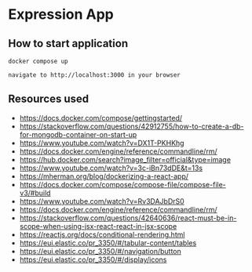 # Expression App

## How to start application
```
docker compose up 

navigate to http://localhost:3000 in your browser
```

## Resources used 

- https://docs.docker.com/compose/gettingstarted/
- https://stackoverflow.com/questions/42912755/how-to-create-a-db-for-mongodb-container-on-start-up
- https://www.youtube.com/watch?v=DX1T-PKHKhg
- https://docs.docker.com/engine/reference/commandline/rm/
- https://hub.docker.com/search?image_filter=official&type=image
- https://www.youtube.com/watch?v=3c-iBn73dDE&t=13s
- https://mherman.org/blog/dockerizing-a-react-app/
- https://docs.docker.com/compose/compose-file/compose-file-v3/#build
- https://www.youtube.com/watch?v=Rv3DAJbDrS0
- https://docs.docker.com/engine/reference/commandline/rm/
- https://stackoverflow.com/questions/42640636/react-must-be-in-scope-when-using-jsx-react-react-in-jsx-scope
- https://reactjs.org/docs/conditional-rendering.html
- https://eui.elastic.co/pr_3350/#/tabular-content/tables
- https://eui.elastic.co/pr_3350/#/navigation/button
- https://eui.elastic.co/pr_3350/#/display/icons


